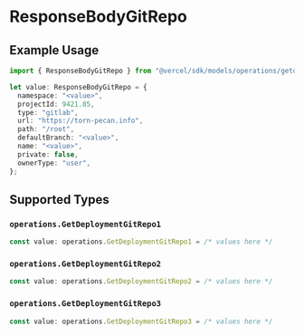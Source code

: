 # ResponseBodyGitRepo

## Example Usage

```typescript
import { ResponseBodyGitRepo } from "@vercel/sdk/models/operations/getdeployment.js";

let value: ResponseBodyGitRepo = {
  namespace: "<value>",
  projectId: 9421.85,
  type: "gitlab",
  url: "https://torn-pecan.info",
  path: "/root",
  defaultBranch: "<value>",
  name: "<value>",
  private: false,
  ownerType: "user",
};
```

## Supported Types

### `operations.GetDeploymentGitRepo1`

```typescript
const value: operations.GetDeploymentGitRepo1 = /* values here */
```

### `operations.GetDeploymentGitRepo2`

```typescript
const value: operations.GetDeploymentGitRepo2 = /* values here */
```

### `operations.GetDeploymentGitRepo3`

```typescript
const value: operations.GetDeploymentGitRepo3 = /* values here */
```

